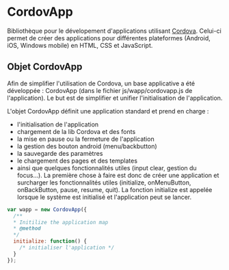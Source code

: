 # CordovApp

Bibliothèque pour le dévelopement d'applications utilisant [Cordova](https://cordova.apache.org/docs/en/latest/guide/platforms/index.html).
Celui-ci permet de créer des applications pour différentes plateformes (Android, iOS, Windows mobile) en HTML, CSS et JavaScript.

## Objet CordovApp

Afin de simplifier l'utilisation de Cordova, un base applicative a été développée : CordovApp (dans le fichier js/wapp/cordovapp.js de l'application). Le but est de simplifier et unifier l'initialisation de l'application.

L'objet CordovApp définit une application standard et prend en charge :
* l'initialisation de l'application
* chargement de la lib Cordova et des fonts
* la mise en pause ou la fermeture de l'application
* la gestion des bouton android (menu/backbutton)
* la sauvegarde des paramètres
* le chargement des pages et des templates
* ainsi que quelques fonctionnalités utiles (input clear, gestion du focus...).
La première chose à faire est donc de créer une application et surcharger les fonctionnalités utiles (initialize, onMenuButton, onBackButton, pause, resume, quit).
La fonction initialize est appelée lorsque le système est initialisé et l'application peut se lancer.

```javascript
var wapp = new CordovApp({
  /**
  * Initilize the application map 
  * @method
  */
  initialize: function() {
    /* initialiser l'application */
  }
});
```
